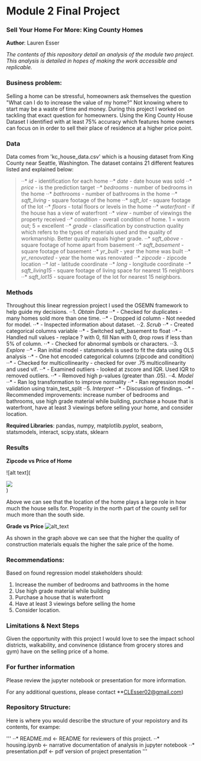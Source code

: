 
# Module 2 Final Project
### Sell Your Home For More: King County Homes

**Author**: Lauren Esser

*The contents of this repository detail an analysis of the module two project. This analysis is detailed in hopes of making the work accessible and replicable.*


### Business problem:
Selling a home can be stressful, homeowners ask themselves the question "What can I do to increase the value of my home?" Not knowing where to start may be a waste of time and money. During this project I worked on tackling that exact question for homeowners. Using the King County House Dataset I identified with at least 75% accuracy which features home owners can focus on in order to sell their place of residence at a higher price point.


### Data
Data comes from 'kc_house_data.csv' which is a housing dataset from King County near Seattle, Washington. The dataset contains 21 different features listed and explained below:

>⋅⋅* *id* - identification for each home
⋅⋅* *date* - date house was sold
⋅⋅* *price* - is the prediction target
⋅⋅* *bedrooms* - number of bedrooms in the home
⋅⋅* *bathrooms* - number of bathrooms in the home
⋅⋅* *sqft_living* - square footage of the home
⋅⋅* *sqft_lot* - square footage of the lot
⋅⋅* *floors* - total floors or levels in the home
⋅⋅* *waterfront* - if the house has a view of waterfront
⋅⋅* *view* - number of viewings the property received
⋅⋅* *condition* - overall condition of home. 1 = worn out; 5 = excellent
⋅⋅* *grade* - classification by construction quality which refers to the types of materials used and the quality of workmanship. Better quality equals higher grade.
⋅⋅* *sqft_above* - square footage of home apart from basement
⋅⋅* *sqft_basement* - square footage of basement
⋅⋅* *yr_built* - year the home was built
⋅⋅* *yr_renovated* - year the home was renovated
⋅⋅* *zipcode* - zipcode location
⋅⋅* *lat* - latitude coordinate
⋅⋅* *long* - longitude coordinate
⋅⋅* *sqft_living15* - square footage of living space for nearest 15 neighbors
⋅⋅* *sqft_lot15* - square footage of the lot for nearest 15 neighbors.


### Methods
Throughout this linear regression project I used the OSEMN framework to help guide my decisions. 
    ⋅⋅1. *Obtain Data*
        ⋅⋅* - Checked for duplicates - many homes sold more than one time.
        ⋅⋅* - Dropped id column - Not needed for model.
        ⋅⋅* - Inspected information about dataset.
    ⋅⋅2. *Scrub* 
        ⋅⋅* - Created categorical columns variable
        ⋅⋅* - Switched sqft_basement to float
        ⋅⋅* - Handled null values - replace ? with 0, fill Nan with 0, drop rows if less than 5% of column.
        ⋅⋅* - Checked for abnormal symbols or characters.
   ⋅⋅3. *Explore* 
        ⋅⋅* - Ran initial model - statsmodels is used to fit the data using OLS analysis
        ⋅⋅* - One hot encoded categorical columns (zipcode and condition)
        ⋅⋅* - Checked for multicollinearity - checked for over .75 multicollinearity and used vif.
        ⋅⋅* - Examined outliers - looked at zscore and IQR. Used IQR to removed outliers.
        ⋅⋅* - Removed high p-values (greater than .05).
    ⋅⋅4. *Model* 
        ⋅⋅* - Ran log transformation to improve normality
        ⋅⋅* - Ran regression model validation using train_test_split
    ⋅⋅5. *Interpret* 
        ⋅⋅* - Discussion of findings.
        ⋅⋅* - Recommended improvements: increase number of bedrooms and bathrooms, use high grade material while building, purchase a house that is waterfront, have at least 3 viewings before selling your home, and consider location.
    
    
**Required Libraries**: pandas, numpy, matplotlib.pyplot, seaborn, statsmodels, interact, scipy.stats, sklearn


### Results

**Zipcode vs Price of Home**

![alt text](<div class='tableauPlaceholder' id='viz1598550849044' style='position: relative'><noscript><a href='#'><img alt=' ' src='https:&#47;&#47;public.tableau.com&#47;static&#47;images&#47;Pr&#47;Pricevs_Location&#47;Sheet2&#47;1_rss.png' style='border: none' /></a></noscript><object class='tableauViz'  style='display:none;'><param name='host_url' value='https%3A%2F%2Fpublic.tableau.com%2F' /> <param name='embed_code_version' value='3' /> <param name='path' value='views&#47;Pricevs_Location&#47;Sheet2?:language=en&amp;:embed=y&amp;:display_count=y&amp;publish=yes' /> <param name='toolbar' value='yes' /><param name='static_image' value='https:&#47;&#47;public.tableau.com&#47;static&#47;images&#47;Pr&#47;Pricevs_Location&#47;Sheet2&#47;1.png' /> <param name='animate_transition' value='yes' /><param name='display_static_image' value='yes' /><param name='display_spinner' value='yes' /><param name='display_overlay' value='yes' /><param name='display_count' value='yes' /><param name='language' value='en' /><param name='filter' value='publish=yes' /></object></div>                <script type='text/javascript'>                    var divElement = document.getElementById('viz1598550849044');                    var vizElement = divElement.getElementsByTagName('object')[0];                    vizElement.style.width='100%';vizElement.style.height=(divElement.offsetWidth*0.75)+'px';                    var scriptElement = document.createElement('script');                    scriptElement.src = 'https://public.tableau.com/javascripts/api/viz_v1.js';                    vizElement.parentNode.insertBefore(scriptElement, vizElement);                </script>)

Above we can see that the location of the home plays a large role in how much the house sells for. Properity in the north part of the county sell for much more than the south side.

**Grade vs Price**
![alt_text](http://localhost:8888/view/images/Screen%20Shot%202020-09-07%20at%2010.42.56%20AM.png)

As shown in the graph above we can see that the higher the quality of construction materials equals the higher the sale price of the home. 


### Recommendations:
Based on found regression model stakeholders should:
1. Increase the number of bedrooms and bathrooms in the home
2. Use high grade material while building
3. Purchase a house that is waterfront
4. Have at least 3 viewings before selling the home
5. Consider location.


### Limitations & Next Steps
Given the opportunity with this project I would love to see the impact school districts, walkability, and convinence (distance from grocery stores and gym) have on the selling price of a home. 


### For further information
Please review the jupyter notebook or presentation for more information.

For any additional questions, please contact **CLEsser02@gmail.com)

### Repository Structure:
Here is where you would describe the structure of your repoistory and its contents, for exampe:


'''
⋅⋅* README.md                       <- README for reviewers of this project.
⋅⋅* housing.ipynb             <- narrative documentation of analysis in jupyter notebook
⋅⋅* presentation.pdf                <- pdf version of project presentation
'''
 
 


